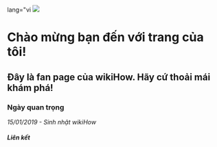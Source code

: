 <!DOCTYPE html>
<html> lang="vi
<head>
<title>Phạm Ngọc Anh Quốc</title>  
<style>
body{
padding: 12px 0;
    padding-top: 12px;
    padding-right: 0px;
    padding-bottom: 12px;
    padding-left: 0px
background-image:url("https://toanthaydinh.com/wp-content/uploads/2020/04/anh-bia-anime-cap-doi-8.png");    
}
</style>
</head>
  <body>
  <img src="https://tse1.mm.bing.net/th?id=OIP.dO7euZ4b5CYnJtVOjaXQegHaHa&pid=Api&P=0&h=220">
<h1> Chào mừng bạn đến với trang của tôi!</h1>
<h2>Đây là fan page của wikiHow. Hãy cứ thoải mái khám phá!</h2>
<h3>Ngày quan trọng</h3>
<p><i>15/01/2019 - Sinh nhật wikiHow</p>
<h4>Liên kết</h4>
</body>
</html> 
